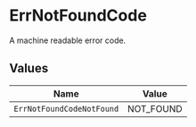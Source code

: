 # ErrNotFoundCode

A machine readable error code.


## Values

| Name                      | Value                     |
| ------------------------- | ------------------------- |
| `ErrNotFoundCodeNotFound` | NOT_FOUND                 |